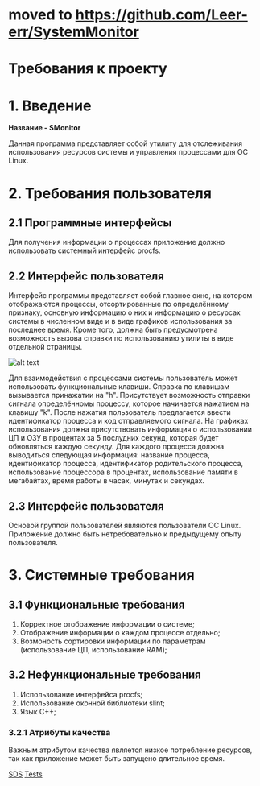 # moved to https://github.com/Leer-err/SystemMonitor

# Требования к проекту

# 1. Введение
**Название - SMonitor**

Данная программа представляет собой утилиту для отслеживания использования ресурсов системы и управления процессами для ОС Linux.

# 2. Требования пользователя
## 2.1 Программные интерфейсы

Для получения информации о процессах приложение должно использовать системный интерфейс procfs.

## 2.2 Интерфейс пользователя

Интерфейс программы представляет собой главное окно, на котором отображаются процессы, отсортированные по определённому признаку, основную информацию о них и информацию о ресурсах системы в численном виде и в виде графиков использования за последнее время. Кроме того, должна быть предусмотрена возможность вызова справки по использованию утилиты в виде отдельной страницы. 

![alt text](https://github.com/Podik-err/TRiTPO/blob/main/Main%20window.png "Main window")

Для взаимодействия с процессами системы пользователь может использовать функциональные клавиши. Справка по клавишам вызывается принажатии на "h".
Присутствует возможность отправки сигнала определённомы процессу, которое начинается нажатием на клавишу "k". После нажатия пользователь предлагается ввести идентификатор процесса и код отправляемого сигнала.
На графиках использования должна присутствовать информация о использовании ЦП и ОЗУ в процентах за 5 послудних секунд, которая будет обновляться каждую секунду.
Для каждого процесса должна выводиться следующая информация: название процесса, идентификатор процесса, идентификатор родительского процесса, использование процессора в процентах, использование памяти в мегабайтах, время работы в часах, минутах и секундах.

## 2.3 Интерфейс пользователя

Основой группой пользователей являются пользователи ОС Linux.
Приложение должно быть нетребовательно к предыдущему опыту пользователя.

# 3. Системные требования

## 3.1 Функциональные требования

1. Корректное отображение информации о системе;
2. Отображение информации о каждом процессе отдельно;
3. Возмоность сортировки информации по параметрам (использование ЦП, использование RAM);

## 3.2 Нефункциональные требования

1. Использование интерфейса procfs;
2. Использование оконной библиотеки slint;
3. Язык C++;

### 3.2.1 Атрибуты качества
Важным атрибутом качества является низкое потребление ресурсов, так как приложение может быть запущено длительное время.

[SDS](https://github.com/Podik-err/TRiTPO/blob/main/SDS/SDS.md)
[Tests](https://github.com/Podik-err/TRiTPO/blob/main/Tests/Tests.md)
